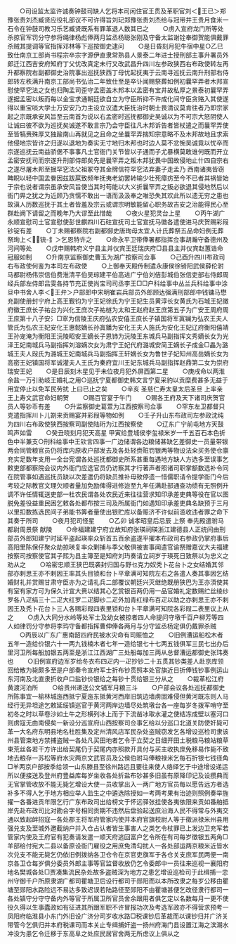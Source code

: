 <!-- { "loadSidebar": true } -->
　　○司设监太监许诚奏钟鼓司缺人乞将本司闲住官王贯及革职官刘＜王已＞郑豫张贵刘杰臧贤应役礼部议不可许得旨刘玘郑豫张贵刘杰给与冠带并王贵月食米一石令在钟鼓司教习乐艺臧贤既系有罪革退人数其已之
　　○虏入宣府龙门所等处杀掠官军罚分守参将绳律杨彪俸两月监丞杨聪张刚及守备太监谢铨奉御贺能俱戴罪杀贼其提调等官指挥邓林等下巡按御史逮问
　　○是日昏刻月犯牛宿中星○乙巳致仕南京工部尚书程宗卒宗字源伊直隶常熟县人景泰二年进士授刑部主事升署员外郎迁江西吉安府知府丁父忧改真定未行又改武昌升四川左参政狭西右布政使转左再升都察院右副都御史治院事出巡抚狭西丁母忧起抚夷于云南寻巡抚云南升刑部右侍郎转左秩满升南京工部尚书弘治二年致仕至是卒讣闻赐祭葬如例初曩罕弄者木邦宣慰使罕穵法之女也归陶孟司歪守孟密盖木邦本以孟密有宝井故私厚之景泰初曩罕弄遂据孟密以叛而每以金宝求通朝廷欲自立为守臣所抑不许成化间守臣贪赂入其使遂得以重宝啖大学士万安安乃力主设立议遣大臣抚治时朝士畏清议莫肯往者乃即宗家起之宗既承安风旨至云南首为说以右孟密时巡抚都御史吴诚以为不可宗大怒阴使人让诚曰彼不欲为巡抚矣诚遂不敢言宗乃会守臣往凡木邦诉告者皆杖遣之而曩罕弄使至皆犒赉殊厚又独踰南山再就见之且命之坐曩罕弄揣知宗意略不及木邦故地且求索他侵地宗皆许之归遂以退地为奏实无寸地归木邦也时边人莫不忿惋吴诚竟以忧卒而宗遂巡抚云南益骄倨不事事凡土官衙门关节皆以子通而子尤暴横莫敢谁何既而开立孟密安抚司而宗遂升刑部侍郎矣先是曩罕弄之叛木邦犹畏中国故侵地止什四自宗右之遂尽屠木邦至掘罕穵法父祖冢夺其金牌信符罕穵法弃妻子走孟乃  西南诸夷皆窃睥睨以轻中国孟餋因兹跋扈致频年抚夷老幼罢转输少壮死瘴疠至今不已者其祸皆始于宗也说者谓宗虽承安风旨使当其时苟能以大义折曩罕弄之叛必欲退其侵地然后以衙门畀之犹之为近顾乃贪懦不敢出一语而汲汲奉之唯恐失其欢此所以遗无穷之患也故滇人历数巡抚于其土者皆羞及宗云或谓宗明敏能留心职务故吉安之治能得民心至群赴阙下请留之而晚年乃大谬至此惜哉
　　○夜火星犯灵台上星
　　○丙午湖广永顺宣慰司土官宣慰使彭世麒四川石砫宣抚司土官宣抚马徽各遣使进马庆贺赐彩叚钞锭有差
　　○丁未赐都察院右副都御史唐珣母太宜人计氏葬祭五品命妇例无葬祭珣上＜锍-釒＞乞恩特许之
　　○命永平卫带俸署都指挥佥事胡瀚守备德州及河间等处
　　○戊申赐韩府义宁县主并仪宾王廷瑞庆府□县县主并仪宾赵蕙诰命冠服如制
　　○升南京监察御史曹玉为湖广按察司佥事
　　○己酉升四川布政司右布政使何鉴为本司左布政使
　　○上御奉天殿传制遣永康侯徐锜阳武侯薛伦驸马都尉杨伟崇信伯费淮清平伯吴琮建平伯高进广宁伯刘佶彭城伯张信吏部右侍郎周经兵部左侍郎吕雯各持节充正使尚宝司司丞李王□□户科给事中丛兰兵科给事中涂旦中书舍人李＜王弁＞户部郎中宋明崔岩兵部员外郎顾达强满刑部郎中钱镛马懋充副使册封宁府上高王觐钧为宁王妃徐氏为宁王妃生员黄淳长女黄氏为石城王妃徽府徽王庶长子祐台为兴化王庶次子祐檖为太和王赵府赵王庶第五子为广安王周府周王庶第十八子安氵□窣为信陵王庆府弘农安僖王庶长子镇国将军寘镧为弘农王夫人管氏为弘农王妃安化王惠懿嫡长孙寘鐇为安化王夫人施氏为安化王妃辽府衡阳僖靖王孙宠淹为衡阳王沅陵昭安王嫡长子恩铈为沅陵王东城兵马副指挥文秀嫡长女为光泽王妃南城兵马副指挥刘溶嫡次女为肃宁王妃代府潞城安简王嫡长子成金□畾为潞城王夫人叚氏为潞城王妃南城兵马副指挥王轩嫡长女为鲁世子妃知州高岳嫡长女为高密王妃镇国将军诚灌夫人王氏为秦府宜川王妃东城兵马副指挥赵鼎第二女为崇府瑞安王妃
　　○是日辰刻木星见于未位夜月犯外屏西第二星
　　○庚戌命以两淮余盐一万引助岐王婚礼之用○巡抚宁夏都御史韩文言宁夏采豹以贡糜费甚多无益于用宜停止以免军民劳扰  上曰已止之矣
　　○辛亥  圣慈仁寿太皇太后圣旦  上率亲王上寿文武官命妇朝贺
　　○赐百官宴于午门
　　○赐各王府及天下诸司庆贺官员人等钞币有差
　　○升监察御史葛萱为江西按察司佥事
　　○罕东左卫都督只克遣指挥川卜儿劄来贡赐宴并彩叚等物如例
　　○壬子升山东布政司左参政沈纯为四川右布政使狭西按察司副使陆珩为江西按察使
　　○辽东广宁前屯地方天鼓鸣声如雷
　　○癸丑晓刻月犯天高星  甲寅给豊城侯李玺禄米岁一千五百石本色折色中半兼支○刑科给事中王钦言四事一广边储谓各边粮储甚缺乞差御史一员量带银两会同管粮官员仍将库内原收户部发去及各处轻赍赃罚银两等物设法籴买务使仓廪充实足数年支用一全台宪谓各处巡抚都御史所系甚重每遇地方缺人方选多至误事乞敕吏部都察院会议内外衙门应选官员仍访察其才行著声者照诸司职掌额数选补令同在院管事如遇巡抚员缺以次差遣仍将缺员推补毋致停遗一惜儒职请令提学衙门今后考较之际教官文理欠顺者量加免励俾得进修迨至九年任满赴部通查功绩有无照例升调不许任情辄送吏部一杜农民谓各处农民近来往往营求知印承差吏典等役在官以图脱免差役益重民困乞敕各处都布按三司及所属衙门如遇知印承差吏典名缺预于三月以里扣数拣选民间子弟能书筭者量使出银贮库以备赈济不许似前滥收违者罪之命下其奏于所司
　　○夜月犯司怪星
　　○乙卯  诚孝昭皇后忌辰  上祭  奉先殿遣驸马都尉周景祭  献陵
　　○命福建建宁府立故知府张瑛祠瑛浙江建德县人正统间由刑部员外郎知建宁时延平盗起瑛率众斩首五百余盗遂平擢本布政司右参政仍掌府事后高阳里陈保仔聚众劫掠瑛复率众剿捕与季父敬俱被害事闻遣官谕祭赠嘉议大夫福建按察司按察使官其子熙为县主簿至是知府刘玙奏请立祠岁于瑛死日致祭以为忠义之劝从之
　　○哈密忠顺王狭巴既袭封归国与野乜克力奴秃卜花台卜之女结婚其邻部亦剌思王亦不剌因王率其头目锁和台卜平章满可知院左右之各遣人奏其事因乞结婚财礼并赏赐甘肃守臣亦为之请礼兵二部覆议朝廷兴灭继绝既册狭巴为王亦湏使其有室有家方可为保久计宜大赉以结其心乞赏银百两仍用一品官婚礼定数赐纻丝绫纱罗各八疋绢三十二疋大红罗二疋脚纱二疋外加青红绿布百疋以助之亦剌思王亦不剌因王及秃卜花台卜三人各赐彩叚四表里锁和台卜平章满可知院各彩叚二表里议上从之
　　○虏入大同分水岭等处军士及幼女被掠者四人命提问守墩千百户柳芳等四人如律罚分守参将李玙守备都指挥曹伸俸各两月与分守监丞杨定俱仍戴罪杀贼
　　○丙辰以广东广惠南韶四府民被水灾命有司赈恤之
　　○旧例漕运船松木者五年一造给价银六十一两九钱楠木者七年一造给银七十七两五钱俱军三民七出办后里河卫所每船加银五两至是浙江江西湖广三处船每加三两从总督漕运都御史张玮奏也
　　○旧例宣府边军岁给冬衣布四疋内一疋抄钞二十五贯其钞类差人赴京库领回给散为毙颇多至是户部奏令宣府军士折布钞贯照本处官旗近日折俸钱钞事例运山东河南及北直隶折收户口盐钞价银给之每钞十贯给银三分从之
　　○裁革松江府黄渡河泊所
　　○给贵州递送公文铺军月粮三斗
　　○户部会议各处巡抚都御史所陈事宜一榆林城迤西抵宁夏迤东抵黄河西岸旧筑边墙虏固难侵但黄河既冻则人马经行无异坦途乞敕延绥镇巡官于黄河两岸边墙尽处筑墩台各一座每岁冬拨军哨守至初冬之时以草卷沙如土牛之形横列冰上而于下流凿冰取水灌之使结冻成壁以塞河口则虏寇无由南侵矣一新设分巡宣府山西按察司佥事乞给以分巡口北道关防使奸毙可革一大名府东明县地名杜胜集及定州清风店军民杂处盗贼窃发乞各增设巡检司隶该州县管束地方禁捕盗贼一各处凡买田地者乞令于立契之日细开田土税粮马粮站粮草束荒丝各若干方许出给契尾仍于契尾内亦照款开具付与买主收执庶免移易作毙不致地去粮存一苏松等府水灾两京文武官员及公侯伯驸马俸粮禄米乞每石折银七钱径角□羊两京户部按季给领一山东滕县至徐州路远且要往来使人络绎乞于中途增设递运所以便接送及登州府豊益库每岁坐收各处折盐布钞甚多旧虽有原降印记及设攒典而无官掌管收放不能无毙乞增设大使一员收掌出入一两广地方官员每以愿告远方者选补多不得人乞于地方相应举人监生之中遴选除授如一考两考果有治迹则照例奏举旌擢一各番进贡年限乞行广东布政司出给榜文于怀远驿张挂使各夷依限来贡如番舶抵岸先赴布政司比对勘合字号相同贡期不违然后盘验起送庶沿海人民不得常与外夷交通以致起衅招寇一各处郡王将军府管家内使并本府官旗校尉人等于徵派禄米州县用强兑支及至城外邀截纳户并入仓占认者皆生事害人之类乞令杖罪已上发边卫充军若管家内使及王府官有犯奏请发遣一顺天府逃回富户乞令所在有司每岁徵银五两角□羊部给付宛大二县以备原设衙门雇役之用庶免清勾扰人一各处部运两京粮米近皆水次兑支不能无毙乞仍依旧例拨纳各卫仓令在京官吏旗军于各仓关支庶军民两便一南京各卫仓每岁俱分委员外郎主事等官监督收放仍乞令委郎中一员往来巡视一襄阳府地名樊城各处□贾凑集流民杂处故多盗贼深为地方之患乞增设巡检司于此缉捕一忠州守御千户所原隶湖广都司瞿塘卫后设行都司于郧阳而以本所改隶之每岁公移由瞿塘至郧阳水路险远不易达多致迟误若陆路径至郧阳不由瞿塘甚便乞改径隶行都司一各处镇守分守守备内外等官于所属卫所官员舍余跟用者俱乞定以名数每月一更不使役久得以生事蠹政如有征进其所跟军职不许冒报功次及考选军政亦不得营求预考一凤阳府临淮县小东门外旧设广济分司岁收水路□税课钞后革裁而以课钞归并广济关带管今乞俱归并本府税课司而本关止专缉捕奸盗一扬州府海门县设置江海之滨潮水冲没为患乞令迁移于东高阜之处庶民居官舍两无所虑议上俱从之
